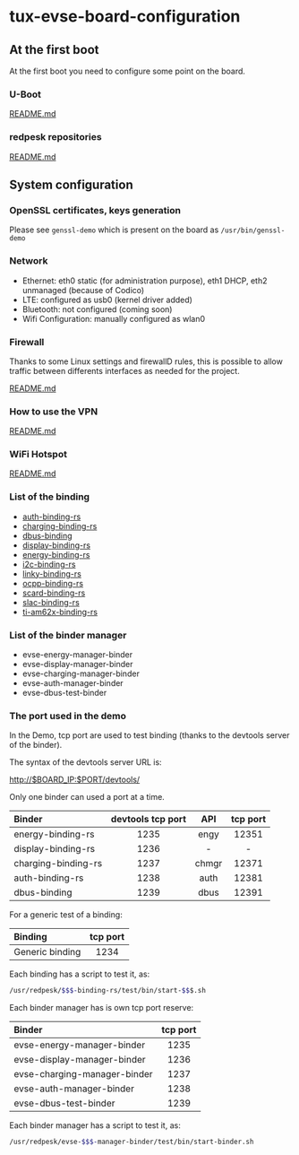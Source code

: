 # tux-evse-board-configuration

## At the first boot

At the first boot you need to configure some point on the board.

### U-Boot

[README.md](./uboot/README.md)

### redpesk repositories

[README.md](./repositories_config/README.md)

## System configuration

### OpenSSL certificates, keys generation

Please see `genssl-demo` which is present on the board as ``/usr/bin/genssl-demo``

### Network

- Ethernet: eth0 static (for administration purpose), eth1 DHCP, eth2 unmanaged (because of Codico)
- LTE: configured as usb0 (kernel driver added)
- Bluetooth: not configured (coming soon)
- Wifi Configuration: manually configured as wlan0

### Firewall

Thanks to some Linux settings and firewallD rules, this is possible to allow traffic between differents interfaces as needed for the project.

[README.md](./firewall/README.md)

### How to use the VPN

[README.md](./network/README.md)

### WiFi Hotspot

[README.md](./hotspot_wifi/README.md)

### List of the binding

- [auth-binding-rs](https://github.com/tux-evse/auth-binding-rs)
- [charging-binding-rs](https://github.com/tux-evse/charging-binding-rs)
- [dbus-binding](https://github.com/tux-evse/dbus-binding)
- [display-binding-rs](https://github.com/tux-evse/display-binding-rs)
- [energy-binding-rs](https://github.com/tux-evse/energy-binding-rs)
- [i2c-binding-rs](https://github.com/tux-evse/i2c-binding-rs)
- [linky-binding-rs](https://github.com/tux-evse/linky-binding-rs)
- [ocpp-binding-rs](https://github.com/tux-evse/ocpp-binding-r)
- [scard-binding-rs](https://github.com/tux-evse/scard-binding-rs)
- [slac-binding-rs](https://github.com/tux-evse/slac-binding-rs)
- [ti-am62x-binding-rs](https://github.com/tux-evse/ti-am62x-binding-rs)

### List of the binder manager

- evse-energy-manager-binder
- evse-display-manager-binder
- evse-charging-manager-binder
- evse-auth-manager-binder
- evse-dbus-test-binder

### The port used in the demo

In the Demo, tcp port are used to test binding (thanks to the devtools server of the binder).

The syntax of the devtools server URL is:

<http://$BOARD_IP:$PORT/devtools/>

Only one binder can used a port at a time.

| Binder   | devtools tcp port          | API          | tcp port          |
| :--------------- |:---------------:|:---------------:|:---------------:|
| energy-binding-rs  | 1235        | engy        | 12351        |
| display-binding-rs  | 1236             | -        | -        |
| charging-binding-rs  | 1237          | chmgr        | 12371        |
| auth-binding-rs  | 1238          | auth        | 12381        |
| dbus-binding  | 1239             | dbus        | 12391        |

For a generic test of a binding:

| Binding   | tcp port          |
| :--------------- | :---------------: |
| Generic binding | 1234        |

Each binding has a script to test it, as:

```bash
/usr/redpesk/$$$-binding-rs/test/bin/start-$$$.sh
```

Each binder manager has is own tcp port reserve:

| Binder   | tcp port          |
| :--------------- |:---------------:|
| evse-energy-manager-binder  | 1235        |
| evse-display-manager-binder  | 1236             |
| evse-charging-manager-binder  | 1237          |
| evse-auth-manager-binder  | 1238          |
| evse-dbus-test-binder  | 1239          |

Each binder manager has a script to test it, as:

```bash
/usr/redpesk/evse-$$$-manager-binder/test/bin/start-binder.sh
```
